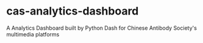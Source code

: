 # cas-analytics-dashboard
A Analytics Dashboard built by Python Dash for Chinese Antibody Society's multimedia platforms
